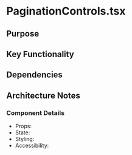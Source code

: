 # PaginationControls.tsx

## Purpose

## Key Functionality

## Dependencies

## Architecture Notes

### Component Details
- Props: 
- State: 
- Styling: 
- Accessibility: 

